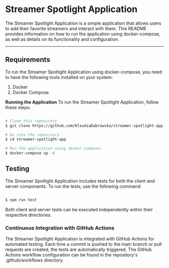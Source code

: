 # Streamer Spotlight Application

The Streamer Spotlight Application is a simple application that allows users to add their favorite streamers and interact with them. This README provides information on how to run the application using docker-compose, as well as details on its functionality and configuration.

---

## Requirements

To run the Streamer Spotlight Application using docker-compose, you need to have the following tools installed on your system:

1. Docker
2. Docker Compose

**Running the Application**
To run the Streamer Spotlight Application, follow these steps:

```sh

# Clone this repository
$ git clone https://github.com/KlaudiaDabrowska/streamer-spotlight-app

# Go into the repository
$ cd streamer-spotlight-app

# Run the application using docker-compose:
$ docker-compose up -d

```

## Testing

The Streamer Spotlight Application includes tests for both the client and server components. To run the tests, use the following command:

```sh

$ npm run test

```

Both client and server tests can be executed independently within their respective directories.

### Continuous Integration with GitHub Actions

The Streamer Spotlight Application is integrated with GitHub Actions for automated testing. Each time a commit is pushed to the main branch or pull requests are created, the tests are automatically triggered. The GitHub Actions workflow configuration can be found in the repository's .github/workflows directory.
